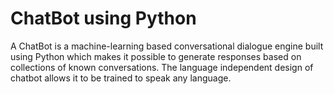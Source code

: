 # ChatBot using Python 
A ChatBot is a machine-learning based conversational dialogue engine built using Python which makes it possible to generate responses based on collections of known conversations. The language independent design of chatbot allows it to be trained to speak any language.
 

